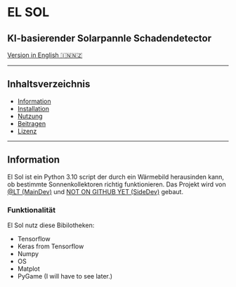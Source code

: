 # EL SOL
## KI-basierender Solarpannle Schadendetector
[Version in English 🇮🇳🇳🇿](README.md)

---
## Inhaltsverzeichnis
- [Information](#Informationen)
- [Installation](#Installation)
- [Nutzung](#Nutzung)
- [Beitragen](#Beitragen)
- [Lizenz](#Lizenz)
---
## Information
El Sol ist ein Python 3.10 script der durch ein Wärmebild herausinden kann, ob bestimmte Sonnenkollektoren richtig funktionieren. Das Projekt wird von [@LT (MainDev)](https://github.com/LesesTrickshon) und [NOT ON GITHUB YET (SideDev)](https://github.com/LesesTrickshon/el-sol) gebaut.
### Funktionalität
El Sol nutz diese Bibilotheken:
- Tensorflow
- Keras from Tensorflow
- Numpy
- OS
- Matplot
- PyGame (I will have to see later.)
